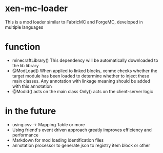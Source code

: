 # xen-mc-loader
This is a mod loader similar to FabricMC and ForgeMC, developed in multiple languages
# function
- minecraftLibrary() This dependency will be automatically downloaded to the lib library
- @ModLoad() When applied to linked blocks, xenmc checks whether the target module has been loaded to determine whether to inject these main classes. Any annotation with linkage meaning should be added with this annotation
- @Modid() acts on the main class Only() acts on the client-server logic
# in the future
- using csv -> Mapping Table or more
- Using friend's event driven approach greatly improves efficiency and performance
- Markdown for mod loading identification files
- annotation processor to generate json to registry item block or other